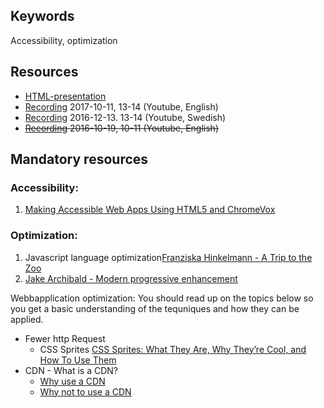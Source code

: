 ## Keywords
Accessibility, optimization

## Resources
- [HTML-presentation](https://rawgit.com/CS-LNU-Learning-Objects/client-side-javascript/master/lectures/06-optimization/)
- [Recording](https://youtu.be/2QzavThXjVE) 2017-10-11, 13-14 (Youtube, English)
- [Recording](https://youtu.be/oAjvR20Scws) 2016-12-13. 13-14 (Youtube, Swedish)
- <del>[Recording](https://youtu.be/WzEOPm7lXFo) 2016-10-19, 10-11 (Youtube, English)</del>

## Mandatory resources

### Accessibility:
1. [Making Accessible Web Apps Using HTML5 and ChromeVox](https://youtu.be/x18vEEfpK3g)

### Optimization:
1. Javascript language optimization[Franziska Hinkelmann - A Trip to the Zoo](https://www.youtube.com/watch?v=1kAkGWJZ6Zo)
2. [Jake Archibald - Modern progressive enhancement](https://www.youtube.com/watch?v=EVEiIlJSx_Y)

Webbapplication optimization:
You should read up on the topics below so you get a basic understanding of the tequniques and how they can be applied.
* Fewer http Request
  * CSS Sprites [CSS Sprites: What They Are, Why They’re Cool, and How To Use Them](https://css-tricks.com/css-sprites/)
* CDN - What is a CDN?
  * [Why use a CDN](http://www.sitepoint.com/7-reasons-to-use-a-cdn/)
  * [Why not to use a CDN](http://www.sitepoint.com/7-reasons-not-to-use-a-cdn/)
